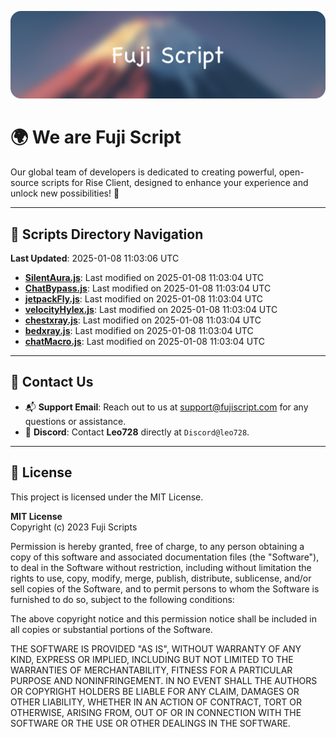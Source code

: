 ![Banner](.github/b.webp)

# 🌍 **We are Fuji Script**

Our global team of developers is dedicated to creating powerful, open-source scripts for Rise Client, designed to enhance your experience and unlock new possibilities! 🌟

---
<!-- SCRIPTS_NAVIGATION_START -->
## 📂 **Scripts Directory Navigation**

**Last Updated**: 2025-01-08 11:03:06 UTC

- **[SilentAura.js](scripts/SilentAura.js)**: Last modified on 2025-01-08 11:03:04 UTC
- **[ChatBypass.js](scripts/ChatBypass.js)**: Last modified on 2025-01-08 11:03:04 UTC
- **[jetpackFly.js](scripts/jetpackFly.js)**: Last modified on 2025-01-08 11:03:04 UTC
- **[velocityHylex.js](scripts/velocityHylex.js)**: Last modified on 2025-01-08 11:03:04 UTC
- **[chestxray.js](scripts/chestxray.js)**: Last modified on 2025-01-08 11:03:04 UTC
- **[bedxray.js](scripts/bedxray.js)**: Last modified on 2025-01-08 11:03:04 UTC
- **[chatMacro.js](scripts/chatMacro.js)**: Last modified on 2025-01-08 11:03:04 UTC

<!-- SCRIPTS_NAVIGATION_END -->

---

## 💬 **Contact Us**  
- 📬 **Support Email**: Reach out to us at [support@fujiscript.com](mailto:support@fujiscript.com) for any questions or assistance.  
- 💬 **Discord**: Contact **Leo728** directly at `Discord@leo728`.

---

## 📜 **License**

This project is licensed under the MIT License.  

**MIT License**  
Copyright (c) 2023 Fuji Scripts  

Permission is hereby granted, free of charge, to any person obtaining a copy of this software and associated documentation files (the "Software"), to deal in the Software without restriction, including without limitation the rights to use, copy, modify, merge, publish, distribute, sublicense, and/or sell copies of the Software, and to permit persons to whom the Software is furnished to do so, subject to the following conditions:  

The above copyright notice and this permission notice shall be included in all copies or substantial portions of the Software.  

THE SOFTWARE IS PROVIDED "AS IS", WITHOUT WARRANTY OF ANY KIND, EXPRESS OR IMPLIED, INCLUDING BUT NOT LIMITED TO THE WARRANTIES OF MERCHANTABILITY, FITNESS FOR A PARTICULAR PURPOSE AND NONINFRINGEMENT. IN NO EVENT SHALL THE AUTHORS OR COPYRIGHT HOLDERS BE LIABLE FOR ANY CLAIM, DAMAGES OR OTHER LIABILITY, WHETHER IN AN ACTION OF CONTRACT, TORT OR OTHERWISE, ARISING FROM, OUT OF OR IN CONNECTION WITH THE SOFTWARE OR THE USE OR OTHER DEALINGS IN THE SOFTWARE.  
